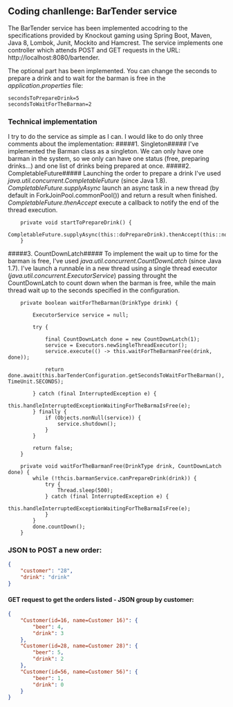## Coding chanllenge: BarTender service ##

The BarTender service has been implemented accodring to the specifications provided by Knockout gaming using Spring Boot, Maven, Java 8, Lombok, Junit, Mockito and Hamcrest. The service implements one controller which attends POST and GET requests in the URL: http://localhost:8080/bartender.

The optional part has been implemented.  You can change the seconds to prepare a drink and to wait for the barman is free in the *application.properties* file:

```properties
secondsToPrepareDrink=5
secondsToWaitForTheBarman=2
```

### Technical implementation ###
I try to do the service as simple as I can.  I would like to do only three comments about the implementation:
#####1. Singleton#####
I've implemented the Barman class as a singleton. We can only have one barman in the system, so we only can have one status (free, preparing drinks...) and one list of drinks being prepared at once.
#####2. CompletableFuture#####
Launching the order to prepare a drink I've used *java.util.concurrent.CompletableFuture* (since Java 1.8).  *CompletableFuture.supplyAsync* launch an async task in a new thread (by default in ForkJoinPool.commonPool()) and return a result when finished.  *CompletableFuture.thenAccept* execute a callback to notify the end of the thread execution.
```
    private void startToPrepareDrink() {
        CompletableFuture.supplyAsync(this::doPrepareDrink).thenAccept(this::notifyDrinkReady);
    }
```
#####3. CountDownLatch#####
To implement the wait up to time for the barman is free, I've used *java.util.concurrent.CountDownLatch* (since Java 1.7).  I've launch a runnable in a new thread using a single thread executor (*java.util.concurrent.ExecutorService*) passing throught the CountDownLatch to count down when the barman is free, while the main thread wait up to the seconds specified in the configuration.
```
    private boolean waitForTheBarman(DrinkType drink) {

        ExecutorService service = null;

        try {

            final CountDownLatch done = new CountDownLatch(1);
            service = Executors.newSingleThreadExecutor();
            service.execute(() -> this.waitForTheBarmanFree(drink, done));

            return done.await(this.barTenderConfiguration.getSecondsToWaitForTheBarman(), TimeUnit.SECONDS);

        } catch (final InterruptedException e) {
            this.handleInterruptedExceptionWaitingForTheBarmaIsFree(e);
        } finally {
            if (Objects.nonNull(service)) {
                service.shutdown();
            }
        }

        return false;
    }

    private void waitForTheBarmanFree(DrinkType drink, CountDownLatch done) {
        while (!thcis.barmanService.canPrepareDrink(drink)) {
            try {
                Thread.sleep(500);
            } catch (final InterruptedException e) {
                this.handleInterruptedExceptionWaitingForTheBarmaIsFree(e);
            }
        }
        done.countDown();
    }
```



### JSON to POST a new order: ###
```json
{
    "customer": "28",
    "drink": "drink"
}
```

#### GET request to get the orders listed - JSON group by customer: ####
```json
{
    "Customer(id=16, name=Customer 16)": {
        "beer": 4,
        "drink": 3
    },
    "Customer(id=28, name=Customer 28)": {
        "beer": 5,
        "drink": 2
    },
    "Customer(id=56, name=Customer 56)": {
        "beer": 1,
        "drink": 0
    }
}
```